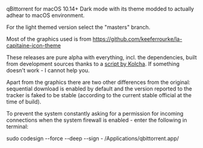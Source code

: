 qBittorrent for macOS 10.14+ Dark mode with its theme modded to actually adhear to macOS environment.

For the light themed version select the "masters" branch.

Most of the graphics used is from https://github.com/keeferrourke/la-capitaine-icon-theme

These releases are pure alpha with everything, incl. the dependencies, built from development sources thanks to a [script by Kolcha](https://gist.github.com/Kolcha/3ccd533123b773ba110b8fd778b1c2bf). If something doesn't work - I cannot help you.

Apart from the graphics there are two other differences from the original: sequential download is enabled by default and the version reported to the tracker is faked to be stable (according to the current stable official at the time of build).

To prevent the system constantly asking for a permission for incoming connections when the system firewall is enabled - enter the following in terminal:

sudo codesign --force --deep --sign - /Applications/qbittorrent.app/

